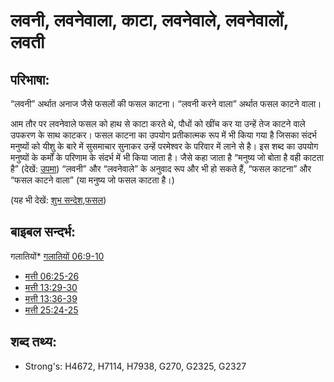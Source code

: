  # लवनी, लवनेवाला, काटा, लवनेवाले, लवनेवालों, लवती #

## परिभाषा: ##

“लवनी” अर्थात अनाज जैसे फसलों की फसल काटना। “लवनी करने वाला” अर्थात फसल काटने वाला।

आम तौर पर लवनेवाले फसल को हाथ से काटा करते थे, पौधों को खींच कर या उन्हें तेज काटने वाले उपकरण के साथ काटकर।
फसल काटना का उपयोग प्रतीकात्मक रूप में भी किया गया है जिसका संदर्भ मनुष्यों को यीशु के बारे में सुसमाचार सुनाकर उन्हें परमेश्वर के परिवार में लाने से है।
इस शब्द का उपयोग मनुष्यों के कर्मों के परिणाम के संदर्भ में भी किया जाता है। जैसे कहा जाता है “मनुष्य जो बोता है वही काटता है” (देखें: [उपमा](rc://en/ta/man/translate/figs-metaphor))
“लवनी” और “लवनेवाले” के अनुवाद रूप और भी हो सकते हैं, “फसल काटना” और “फसल काटने वाला” (या मनुष्य जो फसल काटता है।)  

(यह भी देखें: [शुभ सन्देश](../kt/goodnews.md),[फसल](../other/harvest.md))

## बाइबल सन्दर्भ: ##

गलातियों* [गलातियों 06:9-10](rc://en/tn/help/gal/06/09)
* [मत्ती 06:25-26](rc://en/tn/help/mat/06/25)
* [मत्ती 13:29-30](rc://en/tn/help/mat/13/29)
* [मत्ती 13:36-39](rc://en/tn/help/mat/13/36)
* [मत्ती 25:24-25](rc://en/tn/help/mat/25/24)

## शब्द तथ्य: ##

* Strong's: H4672, H7114, H7938, G270, G2325, G2327
